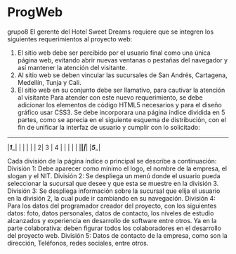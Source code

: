 # ProgWeb
grupo8
El gerente del Hotel Sweet Dreams requiere que se integren los 
siguientes requerimientos al proyecto web:
1. El sitio web debe ser percibido por el usuario final como una única
página web, evitando abrir nuevas ventanas o pestañas del 
navegador y así mantener la atención del visitante.
2. Al sitio web se deben vincular las sucursales de San Andrés, 
Cartagena, Medellín, Tunja y Cali. 
3. El sitio web en su conjunto debe ser llamativo, para cautivar la 
atención al visitante
Para atender con este nuevo requerimiento, se debe adicionar los 
elementos de código HTML5 necesarios y para el diseño gráfico usar 
CSS3. Se debe incorporara una página índice dividida en 5 partes,
como se aprecia en el siguiente esquema de distribución, con el fin de
unificar la interfaz de usuario y cumplir con lo solicitado:
 ____________
|_____1______|
|  |     |   |
| 2|  3  | 4 |
|  |     |   |
|__|_____|___|
|_____5______|

Cada división de la página índice o principal se describe a continuación:
División 1: Debe aparecer como mínimo el logo, el nombre de la 
empresa, el slogan y el NIT.
División 2: Se despliega un menú donde el usuario pueda seleccionar 
la sucursal que desee y que esta se muestre en la división 3.
División 3: Se despliega información sobre la sucursal que elija el 
usuario en la división 2, la cual pude ir cambiando en su navegación.
División 4: Para los datos del programador creador del proyecto, con 
los siguientes datos: foto, datos personales, datos de contacto, los 
niveles de estudio alcanzados y experiencia en desarrollo de software
entre otros. Ya en la parte colaborativa: deben figurar todos los 
colaboradores en el desarrollo del proyecto web.
División 5: Datos de contacto de la empresa, como son la dirección, 
Teléfonos, redes sociales, entre otros.
